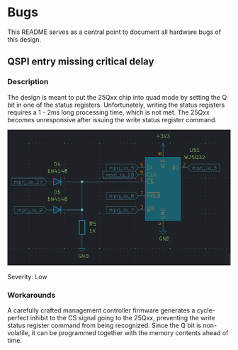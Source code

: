 # Bugs
This README serves as a central point to document all hardware bugs of this design.

## QSPI entry missing critical delay
### Description
The design is meant to put the 25Qxx chip into quad mode by setting the Q bit in one of the status registers. Unfortunately, writing the status registers requires a 1 - 2ms long processing time, which is not met. The 25Qxx becomes unresponsive after issuing the write status register command.

![](ScrapCPU/Bugs/fix.png)

Severity: Low
### Workarounds
A carefully crafted management controller firmware generates a cycle-perfect inhibit to the CS signal going to the 25Qxx, preventing the write status register command from being recognized. Since the Q bit is non-volatile, it can be programmed together with the memory contents ahead of time.
